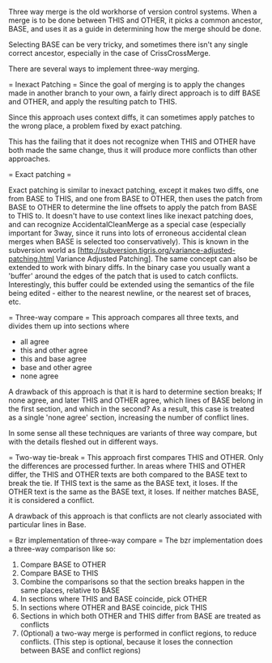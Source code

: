 Three way merge is the old workhorse of version control systems. When a merge is to be done between THIS and OTHER, it picks a common ancestor, BASE, and uses it as a guide in determining how the merge should be done.

Selecting BASE can be very tricky, and sometimes there isn't any single correct ancestor, especially in the case of CrissCrossMerge.

There are several ways to implement three-way merging.

= Inexact Patching =
Since the goal of merging is to apply the changes made in another branch to your own, a fairly direct approach is to diff BASE and OTHER, and apply the resulting patch to THIS.


Since this approach uses context diffs, it can sometimes apply patches to the wrong place, a problem fixed by exact patching.

This has the failing that it does not recognize when THIS and OTHER have both made the same change, thus it will produce more conflicts than other approaches.

= Exact patching =

Exact patching is similar to inexact patching, except it makes two diffs, one from BASE to THIS, and one from BASE to OTHER, then uses the patch from BASE to OTHER to determine the line offsets to apply the patch from BASE to THIS to. It doesn't have to use context lines like inexact patching does, and can recognize AccidentalCleanMerge as a special case (especially important for 3way, since it runs into lots of erroneous accidental clean merges when BASE is selected too conservatively).  This is known in the subversion world as [http://subversion.tigris.org/variance-adjusted-patching.html Variance Adjusted Patching].  The same concept can also be extended to work with binary diffs.  In the binary case you usually want a 'buffer' around the edges of the patch that is used to catch conflicts.  Interestingly, this buffer could be extended using the semantics of the file being edited - either to the nearest newline, or the nearest set of braces, etc.

= Three-way compare =
This approach compares all three texts, and divides them up into sections where

 * all agree
 * this and other agree
 * this and base agree
 * base and other agree
 * none agree

A drawback of this approach is that it is hard to determine section breaks;  If none agree, and later THIS and OTHER agree, which lines of BASE belong in the first section, and which in the second?  As a result, this case is treated as a single 'none agree' section, increasing the number of conflict lines.

In some sense all these techniques are variants of three way compare, but with the details fleshed out in different ways.

= Two-way tie-break =
This approach first compares THIS and OTHER.  Only the differences are processed further.  In areas where THIS and OTHER differ, the THIS and OTHER texts are both compared to the BASE text to break the tie.  If THIS text is the same as the BASE text, it loses.  If the OTHER text is the same as the BASE text, it loses.  If neither matches BASE, it is considered a conflict.

A drawback of this approach is that conflicts are not clearly associated with particular lines in Base.

= Bzr implementation of three-way compare =
The bzr implementation does a three-way comparison like so:
 1. Compare BASE to OTHER
 1. Compare BASE to THIS
 1. Combine the comparisons so that the section breaks happen in the same places, relative to BASE
 1. In sections where THIS and BASE coincide, pick OTHER
 1. In sections where OTHER and BASE coincide, pick THIS
 1. Sections in which both OTHER and THIS differ from BASE are treated as conflicts
 1. (Optional) a two-way merge is performed in conflict regions, to reduce conflicts.  (This step is optional, because it loses the connection between BASE and conflict regions)
